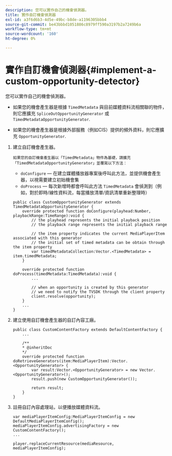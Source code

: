 ```yaml
---
description: 您可以實作自己的機會偵測器。
title: 實作自訂機會偵測器
exl-id: a3f6d6b3-4d5e-49bc-b8de-a1196305bbb4
source-git-commit: be43bbbd1051886c8979ff590a3197b2a7249b6a
workflow-type: tm+mt
source-wordcount: '160'
ht-degree: 0%

---
```


# 實作自訂機會偵測器{#implement-a-custom-opportunity-detector}

您可以實作自己的機會偵測器。

* 如果您的機會產生器是根據 `TimedMetadata` 與目前媒體資料流相關聯的物件，則它應擴充 `SpliceOutOpportunityGenerator` 或 `TimedMetadataOpportunityGenerator`.

* 如果您的機會產生器是根據外部服務（例如CIS）提供的頻外資料，則它應擴充 `OpportunityGenerator`.

1. 建立自訂機會產生器。

       如果您的自訂機會產生器以「TimedMetadata」物件為基礎，請擴充「TimedMetadataOpportunityGenerator」並覆寫以下方法：
   
   * `doConfigure`  — 在建立媒體播放器專案後呼叫此方法，並提供機會產生器，以視需要建立初始機會集
   * `doProcess`  — 每次新增時都會呼叫此方法 `TimedMetadata` 會偵測到（例如，對於即時/線性資料流，每當播放清單/資訊清單重新整理時）

   ```
   public class CustomOpportunityGenerator extends TimedMetadataOpportunityGenerator { 
       override protected function doConfigure(playhead:Number, playbackRange:TimeRange):void { 
           // the playhead represents the initial playback position 
           // the playback range represents the initial playback range 
   
           // the item property indicates the current MediaPlayerItem associated with this generator 
           // the initial set of timed metadata can be obtain through the item property 
           var timedMetadataCollection:Vector.<TimedMetadata> = item.timedMetadata; 
       } 
   
       override protected function doProcess(timedMetadata:TimedMetadata):void { 
           ... 
   
           // when an opportunity is created by this generator 
           // we need to notify the TVSDK through the client property 
           client.resolve(opportunity); 
       }  
       ... 
   }
   ```

1. 建立使用自訂機會產生器的自訂內容工廠。

   ```
   public class CustomContentFactory extends DefaultContentFactory { 
       ... 
   
       /** 
       * @inheritDoc 
       */ 
       override protected function doRetrieveGenerators(item:MediaPlayerItem):Vector.<OpportunityGenerator> { 
           var result:Vector.<OpportunityGenerator> = new Vector.<OpportunityGenerator>(); 
           result.push(new CustomOpportunityGenerator()); 
   
           return result; 
       } 
   }
   ```

1. 註冊自訂內容處理站，以便播放媒體資料流。

   ```
   var mediaPlayerItemConfig:MediaPlayerItemConfig = new DefaultMediaPlayerItemConfig(); 
   mediaPlayerItemConfig.advertisingFactory = new CustomContentFactory(); 
   ... 
   
   player.replaceCurrentResource(mediaResource, mediaPlayerItemConfig);
   ```
